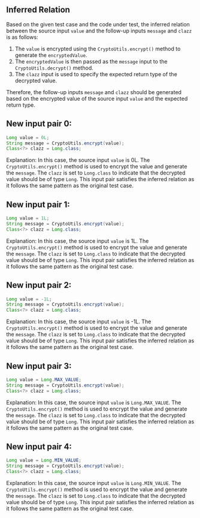 ## Inferred Relation
Based on the given test case and the code under test, the inferred relation between the source input `value` and the follow-up inputs `message` and `clazz` is as follows:

1. The `value` is encrypted using the `CryptoUtils.encrypt()` method to generate the `encryptedValue`.
2. The `encryptedValue` is then passed as the `message` input to the `CryptoUtils.decrypt()` method.
3. The `clazz` input is used to specify the expected return type of the decrypted value.

Therefore, the follow-up inputs `message` and `clazz` should be generated based on the encrypted value of the source input `value` and the expected return type.

## New input pair 0:
```java
Long value = 0L;
String message = CryptoUtils.encrypt(value);
Class<?> clazz = Long.class;
```
Explanation: In this case, the source input `value` is 0L. The `CryptoUtils.encrypt()` method is used to encrypt the value and generate the `message`. The `clazz` is set to `Long.class` to indicate that the decrypted value should be of type `Long`. This input pair satisfies the inferred relation as it follows the same pattern as the original test case.

## New input pair 1:
```java
Long value = 1L;
String message = CryptoUtils.encrypt(value);
Class<?> clazz = Long.class;
```
Explanation: In this case, the source input `value` is 1L. The `CryptoUtils.encrypt()` method is used to encrypt the value and generate the `message`. The `clazz` is set to `Long.class` to indicate that the decrypted value should be of type `Long`. This input pair satisfies the inferred relation as it follows the same pattern as the original test case.

## New input pair 2:
```java
Long value = -1L;
String message = CryptoUtils.encrypt(value);
Class<?> clazz = Long.class;
```
Explanation: In this case, the source input `value` is -1L. The `CryptoUtils.encrypt()` method is used to encrypt the value and generate the `message`. The `clazz` is set to `Long.class` to indicate that the decrypted value should be of type `Long`. This input pair satisfies the inferred relation as it follows the same pattern as the original test case.

## New input pair 3:
```java
Long value = Long.MAX_VALUE;
String message = CryptoUtils.encrypt(value);
Class<?> clazz = Long.class;
```
Explanation: In this case, the source input `value` is `Long.MAX_VALUE`. The `CryptoUtils.encrypt()` method is used to encrypt the value and generate the `message`. The `clazz` is set to `Long.class` to indicate that the decrypted value should be of type `Long`. This input pair satisfies the inferred relation as it follows the same pattern as the original test case.

## New input pair 4:
```java
Long value = Long.MIN_VALUE;
String message = CryptoUtils.encrypt(value);
Class<?> clazz = Long.class;
```
Explanation: In this case, the source input `value` is `Long.MIN_VALUE`. The `CryptoUtils.encrypt()` method is used to encrypt the value and generate the `message`. The `clazz` is set to `Long.class` to indicate that the decrypted value should be of type `Long`. This input pair satisfies the inferred relation as it follows the same pattern as the original test case.